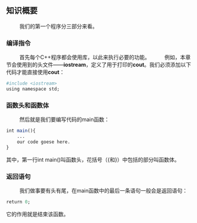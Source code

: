 ## 知识概要

&nbsp;&nbsp;&nbsp;&nbsp;&nbsp;&nbsp;&nbsp;&nbsp;
我们的第一个程序分三部分来看。

### 编译指令
&nbsp;&nbsp;&nbsp;&nbsp;&nbsp;&nbsp;&nbsp;&nbsp;
首先每个C++程序都会使用库，以此来执行必要的功能。
&nbsp;&nbsp;&nbsp;&nbsp;&nbsp;&nbsp;&nbsp;&nbsp;
例如，本章节会使用到的头文件——**iostream**，定义了用于打印的**cout**。我们必须添加以下代码才能直接使用**cout**：

```r
#include <iostream>
using namespace std;
```

### 函数头和函数体
&nbsp;&nbsp;&nbsp;&nbsp;&nbsp;&nbsp;&nbsp;&nbsp;
然后就是我们要编写代码的main函数：

```r
int main(){
	...
	our code goese here.
}
```

其中，第一行int main()叫函数头，花括号（{和}）中包括的部分叫函数体。

### 返回语句
&nbsp;&nbsp;&nbsp;&nbsp;&nbsp;&nbsp;&nbsp;&nbsp;
我们做事要有头有尾，在main函数中的最后一条语句一般会是返回语句：

```r
return 0;
```

它的作用就是结束该函数。